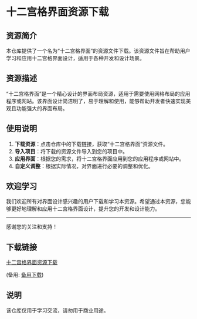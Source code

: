 # 十二宫格界面资源下载

## 资源简介

本仓库提供了一个名为“十二宫格界面”的资源文件下载。该资源文件旨在帮助用户学习和应用十二宫格界面设计，适用于各种开发和设计场景。

## 资源描述

“十二宫格界面”是一个精心设计的界面布局资源，适用于需要使用网格布局的应用程序或网站。该界面设计简洁明了，易于理解和使用，能够帮助开发者快速实现美观且功能强大的界面布局。

## 使用说明

1. **下载资源**：点击仓库中的下载链接，获取“十二宫格界面”资源文件。
2. **导入项目**：将下载的资源文件导入到您的项目中。
3. **应用界面**：根据您的需求，将十二宫格界面应用到您的应用程序或网站中。
4. **自定义调整**：根据实际情况，对界面进行必要的调整和优化。

## 欢迎学习

我们欢迎所有对界面设计感兴趣的用户下载和学习本资源。希望通过本资源，您能够更好地理解和应用十二宫格界面设计，提升您的开发和设计能力。

---

感谢您的关注和支持！

## 下载链接
[十二宫格界面资源下载](https://pan.quark.cn/s/eb87436952ef) 

(备用: [备用下载](https://pan.baidu.com/s/1M6j8SF6A_07j3bObPjZrQw?pwd=1234))

## 说明

该仓库仅用于学习交流，请勿用于商业用途。
